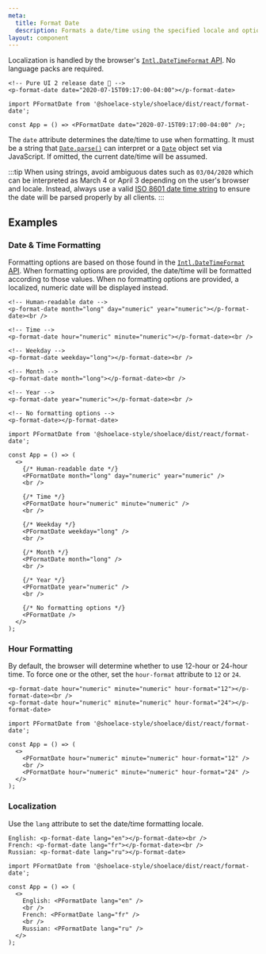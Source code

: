 ```yaml
---
meta:
  title: Format Date
  description: Formats a date/time using the specified locale and options.
layout: component
---
```


Localization is handled by the browser's [`Intl.DateTimeFormat` API](https://developer.mozilla.org/en-US/docs/Web/JavaScript/Reference/Global_Objects/Intl/DateTimeFormat). No language packs are required.

```html:preview
<!-- Pure UI 2 release date 🎉 -->
<p-format-date date="2020-07-15T09:17:00-04:00"></p-format-date>
```

```jsx:react
import PFormatDate from '@shoelace-style/shoelace/dist/react/format-date';

const App = () => <PFormatDate date="2020-07-15T09:17:00-04:00" />;
```

The `date` attribute determines the date/time to use when formatting. It must be a string that [`Date.parse()`](https://developer.mozilla.org/en-US/docs/Web/JavaScript/Reference/Global_Objects/Date/parse) can interpret or a [`Date`](https://developer.mozilla.org/en-US/docs/Web/JavaScript/Reference/Global_Objects/Date) object set via JavaScript. If omitted, the current date/time will be assumed.

:::tip
When using strings, avoid ambiguous dates such as `03/04/2020` which can be interpreted as March 4 or April 3 depending on the user's browser and locale. Instead, always use a valid [ISO 8601 date time string](https://developer.mozilla.org/en-US/docs/Web/JavaScript/Reference/Global_Objects/Date/parse#Date_Time_String_Format) to ensure the date will be parsed properly by all clients.
:::

## Examples

### Date & Time Formatting

Formatting options are based on those found in the [`Intl.DateTimeFormat` API](https://developer.mozilla.org/en-US/docs/Web/JavaScript/Reference/Global_Objects/Intl/DateTimeFormat). When formatting options are provided, the date/time will be formatted according to those values. When no formatting options are provided, a localized, numeric date will be displayed instead.

```html:preview
<!-- Human-readable date -->
<p-format-date month="long" day="numeric" year="numeric"></p-format-date><br />

<!-- Time -->
<p-format-date hour="numeric" minute="numeric"></p-format-date><br />

<!-- Weekday -->
<p-format-date weekday="long"></p-format-date><br />

<!-- Month -->
<p-format-date month="long"></p-format-date><br />

<!-- Year -->
<p-format-date year="numeric"></p-format-date><br />

<!-- No formatting options -->
<p-format-date></p-format-date>
```

```jsx:react
import PFormatDate from '@shoelace-style/shoelace/dist/react/format-date';

const App = () => (
  <>
    {/* Human-readable date */}
    <PFormatDate month="long" day="numeric" year="numeric" />
    <br />

    {/* Time */}
    <PFormatDate hour="numeric" minute="numeric" />
    <br />

    {/* Weekday */}
    <PFormatDate weekday="long" />
    <br />

    {/* Month */}
    <PFormatDate month="long" />
    <br />

    {/* Year */}
    <PFormatDate year="numeric" />
    <br />

    {/* No formatting options */}
    <PFormatDate />
  </>
);
```

### Hour Formatting

By default, the browser will determine whether to use 12-hour or 24-hour time. To force one or the other, set the `hour-format` attribute to `12` or `24`.

```html:preview
<p-format-date hour="numeric" minute="numeric" hour-format="12"></p-format-date><br />
<p-format-date hour="numeric" minute="numeric" hour-format="24"></p-format-date>
```

```jsx:react
import PFormatDate from '@shoelace-style/shoelace/dist/react/format-date';

const App = () => (
  <>
    <PFormatDate hour="numeric" minute="numeric" hour-format="12" />
    <br />
    <PFormatDate hour="numeric" minute="numeric" hour-format="24" />
  </>
);
```

### Localization

Use the `lang` attribute to set the date/time formatting locale.

```html:preview
English: <p-format-date lang="en"></p-format-date><br />
French: <p-format-date lang="fr"></p-format-date><br />
Russian: <p-format-date lang="ru"></p-format-date>
```

```jsx:react
import PFormatDate from '@shoelace-style/shoelace/dist/react/format-date';

const App = () => (
  <>
    English: <PFormatDate lang="en" />
    <br />
    French: <PFormatDate lang="fr" />
    <br />
    Russian: <PFormatDate lang="ru" />
  </>
);
```
